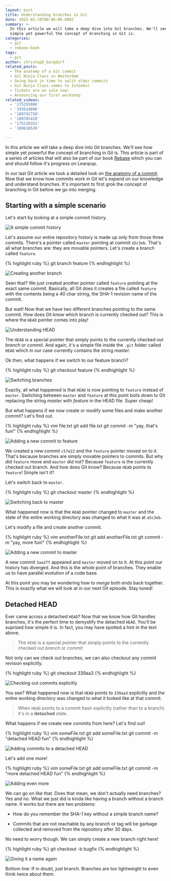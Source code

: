 ```yaml
---
layout: post
title: Understanding branches in Git
date: 2015-02-10T00:00:00.000Z
summary: >-
  In this article we will take a deep dive into Git branches. We'll see how
  simple yet powerful the concept of branching in Git is.
categories:
  - git
  - rebase-book
tags:
  - git
author: christoph_burgdorf
related_posts:
  - The anatomy of a Git commit
  - Git Ninja Class in Amsterdam
  - Going back in time to split older commits
  - Git Ninja Class comes to Istanbul
  - Tickets are on sale now!
  - Announcing our first workshop
related_videos:
  - '175255006'
  - '193524896'
  - '189792758'
  - '189785428'
  - '175218351'
  - '189618526'

---
```


In this article we will take a deep dive into Git branches. We'll see how simple yet powerful the concept of branching in Git is. This article is part of a series of articles that will also be part of our book [Rebase](https://leanpub.com/rebase-the-complete-guide-on-rebasing-in-git) which you can and should follow it's progress on Leanpup.

In our last Git article we took a detailed look on [the anatomy of a commit](http://blog.thoughtram.io/git/2014/11/18/the-anatomy-of-a-git-commit.html). Now that we know how commits work in Git let's expand on our knowledge and understand branches. It's important to first grok the concept of branching in Git before we go into merging.

## Starting with a simple scenario

Let's start by looking at a simple commit history.

![A simple commit history](/assets/git-branching-commits-abstract-2.svg)

Let's assume our entire repository history is made up only from those three commits. There's a pointer called `master` pointing at commit `a5c3eb`. That's all what branches are: they are movable pointers. Let's create a branch called `feature`.

{% highlight ruby %}
git branch feature
{% endhighlight %}

![Creating another branch](/assets/git-branching-new-branch.svg)

Seen that? We just created another pointer called `feature` pointing at the exact same commit. Basically, all Git does it creates a file called `feature` with the contents being a 40 char string, the SHA-1 revision name of the commit.

But wait! Now that we have two different branches pointing to the same commit. How does Git know which branch is currently checked out? This is where the `HEAD` pointer comes into play!

![Understanding HEAD](/assets/git-branching-head-pointer.svg)

The `HEAD` is a special pointer that simply points to the currently checked out *branch* or *commit*. And again, it's a simple file inside the `.git` folder called `HEAD` which in our case currently contains the string *master*.

Ok then, what happens if we switch to our feature branch?

{% highlight ruby %}
git checkout feature
{% endhighlight %}

![Switching branches](/assets/git-branching-head-pointer-2.svg)

Exactly, all what happened is that `HEAD` is now pointing to `feature` instead of `master`. Switching between `master` and `feature` at this point boils down to Git replacing the string *master* with *feature* in the HEAD file. Super cheap!

But what happens if we now create or modify some files and make another commit? Let's find out.

{% highlight ruby %}
vim file.txt
git add file.txt
git commit -m "yay, that's fun!"
{% endhighlight %}

![Adding a new commit to feature](/assets/git-branching-head-pointer-3.svg)

We created a new commit `c57e22` and the `feature` pointer moved on to it. That's because branches are simply movable pointers to commits. But why did `feature` move and `master` did not? Because `feature` is the currently checked out branch. And how does Git know? Because `HEAD` points to `feature`! Simple isn't it?

Let's switch back to `master`.

{% highlight ruby %}
git checkout master
{% endhighlight %}

![Switching back to master](/assets/git-branching-head-pointer-4.svg)

What happened now is that the `HEAD` pointer changed to `master` and the state of the entire working directory was changed to what it was at `a5c3eb`.

Let's modify a file and create another commit.

{% highlight ruby %}
vim anotherFile.txt
git add anotherFile.txt
git commit -m "yay, more fun!"
{% endhighlight %}

![Adding a new commit to master](/assets/git-branching-head-pointer-5.svg)

A new commit `3aa2ff` appeared and `master` moved on to it. At this point our history has diverged. And this is the whole point of branches. They enable us to have parallel evolution of a code base.

At this point you may be wondering how to *merge* both ends back together. This is exactly what we will look at in our next Git episode. Stay tuned!

## Detached HEAD

Ever came across a detached `HEAD`? Now that we know how Git handles branches, it's the perfect time to demystify the detached `HEAD`. You'll be suprised how simple it is. In fact, you may have spotted a hint in the text above.

>The `HEAD` is a special pointer that simply points to the currently checked out *branch* or *commit*

Not only can we check out branches, we can also checkout any commit revision explicitly. 

{% highlight ruby %}
git checkout 339aa3
{% endhighlight %}

![Checking out commits explicitly](/assets/git-detached-head-2.svg)

You see? What happened now is that `HEAD` points to `339aa3` explicitly and the entire working directory was changed to what it looked like at that commit.

>When `HEAD` points to a commit hash explicitly (rather than to a branch) it's in a **detached** state.

What happens if we create new commits from here? Let's find out!

{% highlight ruby %}
vim someFile.txt
git add someFile.txt
git commit -m "detached HEAD fun"
{% endhighlight %}

![Adding commits to a detached HEAD](/assets/git-detached-head-3.svg)

Let's add one more!

{% highlight ruby %}
vim someFile.txt
git add someFile.txt
git commit -m "more detached HEAD fun"
{% endhighlight %}

![Adding even more](/assets/git-detached-head-4.svg)

We can go on like that. Does that mean, we don't actually need branches? Yes and no. What we just did is kinda like having a branch without a branch name. It works but there are two problems:

- How do you remember the SHA-1 key without a simple branch name?

- Commits that are not reachable by any branch or tag will be garbage collected and removed from the repository after 30 days.

No need to worry though. We can simply create a new branch right here!

{% highlight ruby %}
git checkout -b bugfix
{% endhighlight %}

![Giving it a name again](/assets/git-detached-head-6.svg)

Bottom line: If in doubt, just branch. Branches are too lightweight to even think twice about them.

